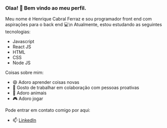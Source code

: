 ### Olaa! 👋 Bem vindo ao meu perfil.

Meu nome é Henrique Cabral Ferraz e sou programador front end com aspirações para o back end 💻\n Atualmente, estou estudando as seguintes tecnologias: 
 - Javascript
 - React JS
 - HTML
 - CSS
 - Node JS
 
Coisas sobre mim: 
  - 😄 Adoro aprender coisas novas
  - 👯 Gosto de trabalhar em colaboração com pessoas proativas
  - 🐶 Adoro animais 
  - 🎮 Adoro jogar

Pode entrar em contato comigo por aqui: 
  - 📫 [LinkedIn](https://www.linkedin.com/in/henrique-cabral-ferraz-8b2b68163/)

<!--
**HCFerraz/HCFerraz** is a ✨ _special_ ✨ repository because its `README.md` (this file) appears on your GitHub profile.

Here are some ideas to get you started:

- 🔭 I’m currently working on ...
- 🌱 I’m currently learning ...
- 👯 I’m looking to collaborate on ...
- 🤔 I’m looking for help with ...
- 💬 Ask me about ...
- 📫 How to reach me: ...
- 😄 Pronouns: ...
- ⚡ Fun fact: ...
-->

